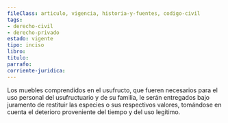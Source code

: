 ```yaml
---
fileClass: articulo, vigencia, historia-y-fuentes, codigo-civil
tags:
- derecho-civil
- derecho-privado
estado: vigente
tipo: inciso
libro:
titulo:
parrafo:
corriente-juridica:
---
```

Los muebles comprendidos en el usufructo, que fueren necesarios para el uso personal del usufructuario y de su familia, le serán entregados bajo juramento de restituir las especies o sus respectivos valores, tomándose en cuenta el deterioro proveniente del tiempo y del uso legítimo.